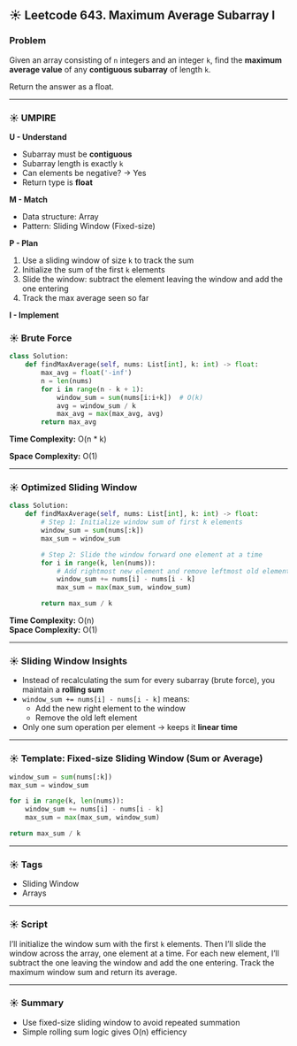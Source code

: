 ## ☀️ Leetcode 643. Maximum Average Subarray I

### Problem

Given an array consisting of `n` integers and an integer `k`, find the **maximum average value** of any **contiguous subarray** of length `k`.

Return the answer as a float.

---

### ☀️ UMPIRE

**U - Understand**

- Subarray must be **contiguous**
- Subarray length is exactly `k`
- Can elements be negative? → Yes
- Return type is **float**

**M - Match**

- Data structure: Array
- Pattern: Sliding Window (Fixed-size)

**P - Plan**

1. Use a sliding window of size `k` to track the sum
2. Initialize the sum of the first `k` elements
3. Slide the window: subtract the element leaving the window and add the one entering
4. Track the max average seen so far

**I - Implement**

### ☀️ Brute Force

```python
class Solution:
    def findMaxAverage(self, nums: List[int], k: int) -> float:
        max_avg = float('-inf')
        n = len(nums)
        for i in range(n - k + 1):
            window_sum = sum(nums[i:i+k])  # O(k)
            avg = window_sum / k
            max_avg = max(max_avg, avg)
        return max_avg
```

**Time Complexity:** O(n \* k)

**Space Complexity:** O(1)

---

### ☀️ Optimized Sliding Window

```python
class Solution:
    def findMaxAverage(self, nums: List[int], k: int) -> float:
        # Step 1: Initialize window sum of first k elements
        window_sum = sum(nums[:k])
        max_sum = window_sum

        # Step 2: Slide the window forward one element at a time
        for i in range(k, len(nums)):
            # Add rightmost new element and remove leftmost old element
            window_sum += nums[i] - nums[i - k]
            max_sum = max(max_sum, window_sum)

        return max_sum / k
```

**Time Complexity:** O(n)\
**Space Complexity:** O(1)

---

### ☀️ Sliding Window Insights

- Instead of recalculating the sum for every subarray (brute force), you maintain a **rolling sum**
- `window_sum += nums[i] - nums[i - k]` means:
  - Add the new right element to the window
  - Remove the old left element
- Only one sum operation per element → keeps it **linear time**

---

### ☀️ Template: Fixed-size Sliding Window (Sum or Average)

```python
window_sum = sum(nums[:k])
max_sum = window_sum

for i in range(k, len(nums)):
    window_sum += nums[i] - nums[i - k]
    max_sum = max(max_sum, window_sum)

return max_sum / k
```

---

### ☀️ Tags

- Sliding Window
- Arrays

---

### ☀️ Script

I’ll initialize the window sum with the first `k` elements. Then I’ll slide the window across the array, one element at a time.
For each new element, I’ll subtract the one leaving the window and add the one entering.
Track the maximum window sum and return its average.

---

### ☀️ Summary

- Use fixed-size sliding window to avoid repeated summation
- Simple rolling sum logic gives O(n) efficiency
